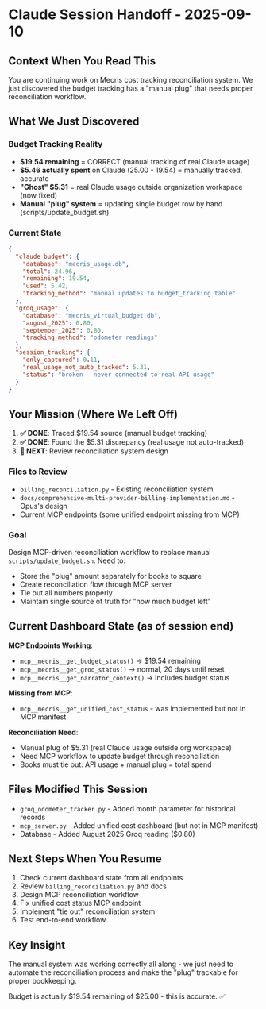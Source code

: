 # Claude Session Handoff - 2025-09-10

## Context When You Read This
You are continuing work on Mecris cost tracking reconciliation system. We just discovered the budget tracking has a "manual plug" that needs proper reconciliation workflow.

## What We Just Discovered

### Budget Tracking Reality
- **$19.54 remaining** = CORRECT (manual tracking of real Claude usage)
- **$5.46 actually spent** on Claude (25.00 - 19.54) = manually tracked, accurate
- **"Ghost" $5.31** = real Claude usage outside organization workspace (now fixed)
- **Manual "plug" system** = updating single budget row by hand (scripts/update_budget.sh)

### Current State
```json
{
  "claude_budget": {
    "database": "mecris_usage.db",
    "total": 24.96,
    "remaining": 19.54,
    "used": 5.42,
    "tracking_method": "manual updates to budget_tracking table"
  },
  "groq_usage": {
    "database": "mecris_virtual_budget.db", 
    "august_2025": 0.80,
    "september_2025": 0.80,
    "tracking_method": "odometer readings"
  },
  "session_tracking": {
    "only_captured": 0.11,
    "real_usage_not_auto_tracked": 5.31,
    "status": "broken - never connected to real API usage"
  }
}
```

## Your Mission (Where We Left Off)

1. **✅ DONE**: Traced $19.54 source (manual budget tracking)
2. **✅ DONE**: Found the $5.31 discrepancy (real usage not auto-tracked)  
3. **🎯 NEXT**: Review reconciliation system design

### Files to Review
- `billing_reconciliation.py` - Existing reconciliation system  
- `docs/comprehensive-multi-provider-billing-implementation.md` - Opus's design
- Current MCP endpoints (some unified endpoint missing from MCP)

### Goal
Design MCP-driven reconciliation workflow to replace manual `scripts/update_budget.sh`. Need to:
- Store the "plug" amount separately for books to square
- Create reconciliation flow through MCP server
- Tie out all numbers properly
- Maintain single source of truth for "how much budget left"

## Current Dashboard State (as of session end)

**MCP Endpoints Working**:
- `mcp__mecris__get_budget_status()` → $19.54 remaining 
- `mcp__mecris__get_groq_status()` → normal, 20 days until reset
- `mcp__mecris__get_narrator_context()` → includes budget status

**Missing from MCP**: 
- `mcp__mecris__get_unified_cost_status` - was implemented but not in MCP manifest

**Reconciliation Need**:
- Manual plug of $5.31 (real Claude usage outside org workspace)  
- Need MCP workflow to update budget through reconciliation
- Books must tie out: API usage + manual plug = total spend

## Files Modified This Session
- `groq_odometer_tracker.py` - Added month parameter for historical records
- `mcp_server.py` - Added unified cost dashboard (but not in MCP manifest)
- Database - Added August 2025 Groq reading ($0.80)

## Next Steps When You Resume
1. Check current dashboard state from all endpoints
2. Review `billing_reconciliation.py` and docs
3. Design MCP reconciliation workflow  
4. Fix unified cost status MCP endpoint
5. Implement "tie out" reconciliation system
6. Test end-to-end workflow

## Key Insight
The manual system was working correctly all along - we just need to automate the reconciliation process and make the "plug" trackable for proper bookkeeping.

Budget is actually $19.54 remaining of $25.00 - this is accurate. ✅